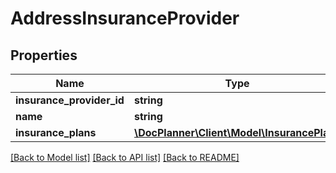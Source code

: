# AddressInsuranceProvider

## Properties
Name | Type | Description | Notes
------------ | ------------- | ------------- | -------------
**insurance_provider_id** | **string** |  | [optional] 
**name** | **string** |  | [optional] 
**insurance_plans** | [**\DocPlanner\Client\Model\InsurancePlans**](InsurancePlans.md) |  | [optional] 

[[Back to Model list]](../../README.md#documentation-for-models) [[Back to API list]](../../README.md#documentation-for-api-endpoints) [[Back to README]](../../README.md)

